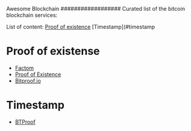 Awesome Blockchain
##################
Curated list of the bitcoin blockchain services:

List of content:
[Proof of existence](#proof-of-existence)
[Timestamp](#timestamp

# Proof of existense
* [Factom](http://www.factom.org)
* [Proof of Existence](http://proofofexistence.com)
* [Bitproof.io](https://bitproof.io)

# Timestamp
* [BTProof](https://www.btproof.com/)

